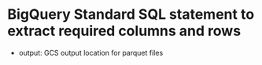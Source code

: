 # BigQuery Standard SQL statement to extract required columns and rows
* output: GCS output location for parquet files


